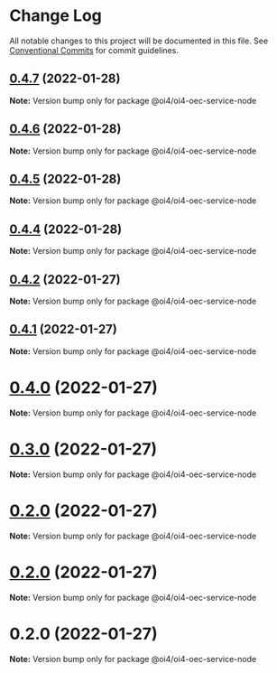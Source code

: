 # Change Log

All notable changes to this project will be documented in this file.
See [Conventional Commits](https://conventionalcommits.org) for commit guidelines.

## [0.4.7](https://github.com/OI4/oi4-service/compare/@oi4/oi4-oec-service-node@0.4.6...@oi4/oi4-oec-service-node@0.4.7) (2022-01-28)

**Note:** Version bump only for package @oi4/oi4-oec-service-node





## [0.4.6](https://github.com/OI4/oi4-service/compare/@oi4/oi4-oec-service-node@0.4.5...@oi4/oi4-oec-service-node@0.4.6) (2022-01-28)

**Note:** Version bump only for package @oi4/oi4-oec-service-node





## [0.4.5](https://github.com/OI4/oi4-service/compare/@oi4/oi4-oec-service-node@0.4.4...@oi4/oi4-oec-service-node@0.4.5) (2022-01-28)

**Note:** Version bump only for package @oi4/oi4-oec-service-node





## [0.4.4](https://github.com/OI4/oi4-service/compare/@oi4/oi4-oec-service-node@0.4.2...@oi4/oi4-oec-service-node@0.4.4) (2022-01-28)

**Note:** Version bump only for package @oi4/oi4-oec-service-node





## [0.4.2](https://github.com/OI4/oi4-service/compare/@oi4/oi4-oec-service-node@0.4.1...@oi4/oi4-oec-service-node@0.4.2) (2022-01-27)

**Note:** Version bump only for package @oi4/oi4-oec-service-node





## [0.4.1](https://github.com/OI4/oi4-service/compare/@oi4/oi4-oec-service-node@0.4.0...@oi4/oi4-oec-service-node@0.4.1) (2022-01-27)

**Note:** Version bump only for package @oi4/oi4-oec-service-node





# [0.4.0](https://github.com/OI4/oi4-service/compare/@oi4/oi4-oec-service-node@0.3.0...@oi4/oi4-oec-service-node@0.4.0) (2022-01-27)

**Note:** Version bump only for package @oi4/oi4-oec-service-node





# [0.3.0](https://github.com/OI4/oi4-service/compare/@oi4/oi4-oec-service-node@0.2.0...@oi4/oi4-oec-service-node@0.3.0) (2022-01-27)

**Note:** Version bump only for package @oi4/oi4-oec-service-node





# [0.2.0](https://github.com/OI4/oi4-service/compare/@oi4/oi4-oec-service-node@0.2.0...@oi4/oi4-oec-service-node@0.2.0) (2022-01-27)

**Note:** Version bump only for package @oi4/oi4-oec-service-node





# [0.2.0](https://github.com/OI4/oi4-service/compare/@oi4/oi4-oec-service-node@0.2.0...@oi4/oi4-oec-service-node@0.2.0) (2022-01-27)

**Note:** Version bump only for package @oi4/oi4-oec-service-node





# 0.2.0 (2022-01-27)

**Note:** Version bump only for package @oi4/oi4-oec-service-node
